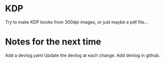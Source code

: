 # KDP
Try to make KDP books from 300dpi images, or just maybe a pdf file...

# Notes for the next time
Add a devlog.yaml
Update the devlog at each change.
Add devlog in github.

